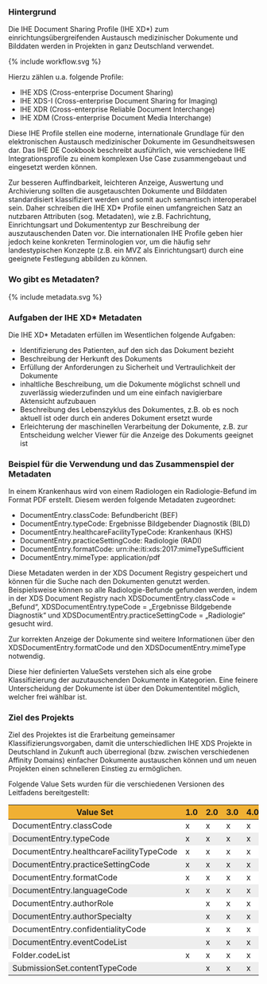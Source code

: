 <style>
table th {background: #f0b033}
table tr:nth-child(even) {background: #EEE}
table tr:nth-child(odd) {background: #FFF}
</style>

### Hintergrund

Die IHE Document Sharing Profile (IHE XD*) zum einrichtungsübergreifenden Austausch medizinischer Dokumente und Bilddaten 
werden in Projekten in ganz Deutschland verwendet. 

<div width="500px">
{% include workflow.svg %}
</div>

Hierzu zählen u.a. folgende Profile:

* IHE XDS (Cross-enterprise Document Sharing)
* IHE XDS-I (Cross-enterprise Document Sharing for Imaging)
* IHE XDR (Cross-enterprise Reliable Document Interchange)
* IHE XDM (Cross-enterprise Document Media Interchange)

Diese IHE Profile stellen eine moderne, internationale Grundlage für den elektronischen Austausch medizinischer Dokumente im Gesundheitswesen dar. 
Das IHE DE Cookbook beschreibt ausführlich, wie verschiedene IHE Integrationsprofile zu einem komplexen Use Case zusammengebaut und eingesetzt werden können.

Zur besseren Auffindbarkeit, leichteren Anzeige, Auswertung und Archivierung sollten die ausgetauschten Dokumente und Bilddaten 
standardisiert klassifiziert werden und somit auch semantisch interoperabel sein. Daher schreiben die IHE XD* Profile einen umfangreichen Satz 
an nutzbaren Attributen (sog. Metadaten), wie z.B. Fachrichtung, Einrichtungsart und Dokumententyp zur Beschreibung der auszutauschenden Daten vor. 
Die internationalen IHE Profile geben hier jedoch keine konkreten Terminologien vor, um die häufig sehr landestypischen Konzepte 
(z.B. ein MVZ als Einrichtungsart) durch eine geeignete Festlegung abbilden zu können.

### Wo gibt es Metadaten?

<div width="500px">
{% include metadata.svg %}
</div>


### Aufgaben der IHE XD* Metadaten

Die IHE XD* Metadaten erfüllen im Wesentlichen folgende Aufgaben:

* Identifizierung des Patienten, auf den sich das Dokument bezieht
* Beschreibung der Herkunft des Dokuments
* Erfüllung der Anforderungen zu Sicherheit und Vertraulichkeit der Dokumente
* inhaltliche Beschreibung, um die Dokumente möglichst schnell und zuverlässig wiederzufinden und um eine einfach navigierbare Aktensicht aufzubauen
* Beschreibung des Lebenszyklus des Dokumentes, z.B. ob es noch aktuell ist oder durch ein anderes Dokument ersetzt wurde
* Erleichterung der maschinellen Verarbeitung der Dokumente, z.B. zur Entscheidung welcher Viewer für die Anzeige des Dokuments geeignet ist

### Beispiel für die Verwendung und das Zusammenspiel der Metadaten

In einem Krankenhaus wird von einem Radiologen ein Radiologie-Befund im Format PDF erstellt. Diesem werden folgende Metadaten zugeordnet:

* DocumentEntry.classCode: Befundbericht (BEF)
* DocumentEntry.typeCode: Ergebnisse Bildgebender Diagnostik (BILD)
* DocumentEntry.healthcareFacilityTypeCode: Krankenhaus (KHS)
* DocumentEntry.practiceSettingCode: Radiologie (RADI)
* DocumentEntry.formatCode: urn:ihe:iti:xds:2017:mimeTypeSufficient
* DocumentEntry.mimeType: application/pdf

Diese Metadaten werden in der XDS Document Registry gespeichert und können für die Suche nach den Dokumenten genutzt werden. 
Beispielsweise können so alle Radiologie-Befunde gefunden werden, indem in der XDS Document Registry nach XDSDocumentEntry.classCode = „Befund“, 
XDSDocumentEntry.typeCode = „Ergebnisse Bildgebende Diagnostik“ und XDSDocumentEntry.practiceSettingCode = „Radiologie“ gesucht wird. ​

Zur korrekten Anzeige der Dokumente sind weitere Informationen über den XDSDocumentEntry.formatCode und den XDSDocumentEntry.mimeType notwendig.

Diese hier definierten ValueSets verstehen sich als eine grobe Klassifizierung der auzutauschenden Dokumente in Kategorien. 
Eine feinere Unterscheidung der Dokumente ist über den Dokumententitel möglich, welcher frei wählbar ist.

### Ziel des Projekts

Ziel des Projektes ist die Erarbeitung gemeinsamer Klassifizierungsvorgaben, damit die unterschiedlichen IHE XDS Projekte in 
Deutschland in Zukunft auch überregional (bzw. zwischen verschiedenen Affinity Domains) einfacher Dokumente austauschen können 
und um neuen Projekten einen schnelleren Einstieg zu ermöglichen.

Folgende Value Sets wurden für die verschiedenen Versionen des Leitfadens bereitgestellt:

| Value Set | 1.0 | 2.0 | 3.0 | 4.0 |
| --- | --- | --- | --- | --- |
| DocumentEntry.classCode | x | x | x | x |
| DocumentEntry.typeCode | x | x | x | x |
| DocumentEntry.healthcareFacilityTypeCode | x | x | x | x |
| DocumentEntry.practiceSettingCode | x | x | x | x |
| DocumentEntry.formatCode | x | x | x | x |
| DocumentEntry.languageCode | x | x | x | x |
| DocumentEntry.authorRole | | x | x | x |
| DocumentEntry.authorSpecialty | | x | x | x |
| DocumentEntry.confidentialityCode | | x | x | x |
| DocumentEntry.eventCodeList | | x | x | x |
| Folder.codeList | x | x | x | x |
| SubmissionSet.contentTypeCode | | x | x | x |
